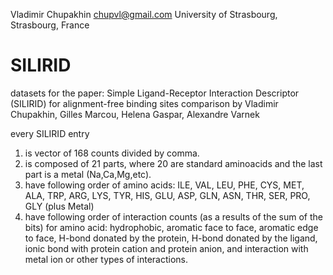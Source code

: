 Vladimir Chupakhin
chupvl@gmail.com
University of Strasbourg, Strasbourg, France

SILIRID
=======
datasets for the paper: Simple Ligand-Receptor Interaction Descriptor (SILIRID) for alignment-free binding sites comparison by Vladimir Chupakhin, Gilles Marcou, Helena Gaspar, Alexandre Varnek


every SILIRID entry
1. is vector of 168 counts divided by comma.
2. is composed of 21 parts, where 20 are standard aminoacids and the last part is a metal (Na,Ca,Mg,etc).
2. have following order of amino acids: ILE, VAL, LEU, PHE, CYS, MET, ALA, TRP, ARG, LYS, TYR, HIS, GLU, ASP, GLN, ASN, THR, SER, PRO, GLY (plus Metal)
3. have following order of interaction counts (as a results of the sum of the bits) for amino acid: hydrophobic, aromatic face to face, aromatic edge to face, H-bond donated by the protein, H-bond donated by the ligand, ionic bond with protein cation and protein anion, and interaction with metal ion or other types of interactions.
